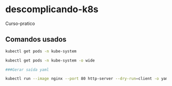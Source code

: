 # descomplicando-k8s
Curso-pratico

## Comandos usados
```sh
kubectl get pods -n kube-system

kubectl get pods -n kube-system -o wide

###Gerar saída yaml 

kubectl run --image nginx --port 80 http-server --dry-run=client -o yaml

```
